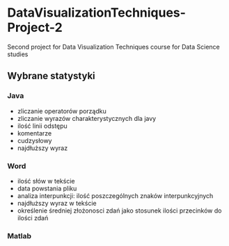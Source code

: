 # DataVisualizationTechniques-Project-2
Second project for Data Visualization Techniques course for Data Science studies 

## Wybrane statystyki

### Java
- zliczanie operatorów porządku
- zliczanie wyrazów charakterystycznych dla javy
- ilość linii odstępu
- komentarze
- cudzysłowy
- najdłuższy wyraz

### Word
- ilość słów w tekście
- data powstania pliku
- analiza interpunkcji: ilość poszczególnych znaków interpunkcyjnych
- najdłuższy wyraz w tekście
- określenie średniej złożonosci zdań jako stosunek ilości przecinków do ilości zdań

### Matlab
